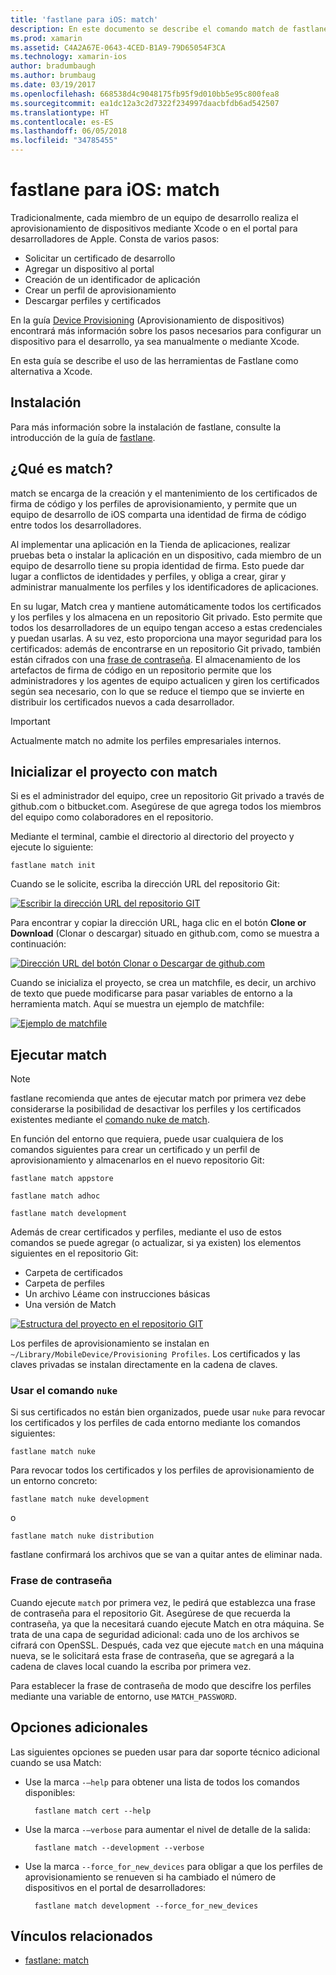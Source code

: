 ```yaml
---
title: 'fastlane para iOS: match'
description: En este documento se describe el comando match de fastlane, que se usa para la creación y el mantenimiento de certificados de firma de código y perfiles de aprovisionamiento para el desarrollo de iOS.
ms.prod: xamarin
ms.assetid: C4A2A67E-0643-4CED-B1A9-79D65054F3CA
ms.technology: xamarin-ios
author: bradumbaugh
ms.author: brumbaug
ms.date: 03/19/2017
ms.openlocfilehash: 668538d4c9048175fb95f9d010bb5e95c800fea8
ms.sourcegitcommit: ea1dc12a3c2d7322f234997daacbfdb6ad542507
ms.translationtype: HT
ms.contentlocale: es-ES
ms.lasthandoff: 06/05/2018
ms.locfileid: "34785455"
---
```

# <a name="fastlane-for-ios---match"></a>fastlane para iOS: match

Tradicionalmente, cada miembro de un equipo de desarrollo realiza el aprovisionamiento de dispositivos mediante Xcode o en el portal para desarrolladores de Apple. Consta de varios pasos:

- Solicitar un certificado de desarrollo
- Agregar un dispositivo al portal
- Creación de un identificador de aplicación
- Crear un perfil de aprovisionamiento
- Descargar perfiles y certificados

En la guía [Device Provisioning](~/ios/get-started/installation/device-provisioning/index.md) (Aprovisionamiento de dispositivos) encontrará más información sobre los pasos necesarios para configurar un dispositivo para el desarrollo, ya sea manualmente o mediante Xcode.

En esta guía se describe el uso de las herramientas de Fastlane como alternativa a Xcode.

## <a name="installation"></a>Instalación

Para más información sobre la instalación de fastlane, consulte la introducción de la guía de [fastlane](~/ios/deploy-test/provisioning/fastlane/index.md#Installation).

<a name="whatismatch" />

## <a name="what-is-match"></a>¿Qué es match?

match se encarga de la creación y el mantenimiento de los certificados de firma de código y los perfiles de aprovisionamiento, y permite que un equipo de desarrollo de iOS comparta una identidad de firma de código entre todos los desarrolladores.

Al implementar una aplicación en la Tienda de aplicaciones, realizar pruebas beta o instalar la aplicación en un dispositivo, cada miembro de un equipo de desarrollo tiene su propia identidad de firma. Esto puede dar lugar a conflictos de identidades y perfiles, y obliga a crear, girar y administrar manualmente los perfiles y los identificadores de aplicaciones.

En su lugar, Match crea y mantiene automáticamente todos los certificados y los perfiles y los almacena en un repositorio Git privado. Esto permite que todos los desarrolladores de un equipo tengan acceso a estas credenciales y puedan usarlas. A su vez, esto proporciona una mayor seguridad para los certificados: además de encontrarse en un repositorio Git privado, también están cifrados con una [frase de contraseña](#passphrase). El almacenamiento de los artefactos de firma de código en un repositorio permite que los administradores y los agentes de equipo actualicen y giren los certificados según sea necesario, con lo que se reduce el tiempo que se invierte en distribuir los certificados nuevos a cada desarrollador.

> [!IMPORTANT]
> Actualmente match no admite los perfiles empresariales internos.

<a name="initializing" />

## <a name="initializing-your-project-with-match"></a>Inicializar el proyecto con match

Si es el administrador del equipo, cree un repositorio Git privado a través de github.com o bitbucket.com. Asegúrese de que agrega todos los miembros del equipo como colaboradores en el repositorio.

Mediante el terminal, cambie el directorio al directorio del proyecto y ejecute lo siguiente:

    fastlane match init

Cuando se le solicite, escriba la dirección URL del repositorio Git:

 [![](match-images/fastlane-image7.png "Escribir la dirección URL del repositorio GIT")](match-images/fastlane-image7.png#lightbox)

Para encontrar y copiar la dirección URL, haga clic en el botón **Clone or Download** (Clonar o descargar) situado en github.com, como se muestra a continuación:

[![](match-images/fastlane-image6.png "Dirección URL del botón Clonar o Descargar de github.com")](match-images/fastlane-image6.png#lightbox)

Cuando se inicializa el proyecto, se crea un matchfile, es decir, un archivo de texto que puede modificarse para pasar variables de entorno a la herramienta match. Aquí se muestra un ejemplo de matchfile:

[![](match-images/fastlane-image8.png "Ejemplo de matchfile")](match-images/fastlane-image8.png#lightbox)

<a name="running" />

## <a name="running-match"></a>Ejecutar match

> [!NOTE]
> fastlane recomienda que antes de ejecutar match por primera vez debe considerarse la posibilidad de desactivar los perfiles y los certificados existentes mediante el [comando nuke de match](#using).

En función del entorno que requiera, puede usar cualquiera de los comandos siguientes para crear un certificado y un perfil de aprovisionamiento y almacenarlos en el nuevo repositorio Git:

    fastlane match appstore

    fastlane match adhoc

    fastlane match development

Además de crear certificados y perfiles, mediante el uso de estos comandos se puede agregar (o actualizar, si ya existen) los elementos siguientes en el repositorio Git:

- Carpeta de certificados
- Carpeta de perfiles
- Un archivo Léame con instrucciones básicas
- Una versión de Match

[![](match-images/fastlane-image9.png "Estructura del proyecto en el repositorio GIT")](match-images/fastlane-image9.png#lightbox)

Los perfiles de aprovisionamiento se instalan en `~/Library/MobileDevice/Provisioning Profiles`. Los certificados y las claves privadas se instalan directamente en la cadena de claves.

<a name="using" />

### <a name="using-the-nuke-command"></a>Usar el comando `nuke`

Si sus certificados no están bien organizados, puede usar `nuke` para revocar los certificados y los perfiles de cada entorno mediante los comandos siguientes:

    fastlane match nuke

Para revocar todos los certificados y los perfiles de aprovisionamiento de un entorno concreto:

    fastlane match nuke development

 o

    fastlane match nuke distribution

fastlane confirmará los archivos que se van a quitar antes de eliminar nada.

<a name="passphrase" />

### <a name="passphrase"></a>Frase de contraseña

Cuando ejecute `match` por primera vez, le pedirá que establezca una frase de contraseña para el repositorio Git. Asegúrese de que recuerda la contraseña, ya que la necesitará cuando ejecute Match en otra máquina. Se trata de una capa de seguridad adicional: cada uno de los archivos se cifrará con OpenSSL. Después, cada vez que ejecute `match` en una máquina nueva, se le solicitará esta frase de contraseña, que se agregará a la cadena de claves local cuando la escriba por primera vez.

Para establecer la frase de contraseña de modo que descifre los perfiles mediante una variable de entorno, use `MATCH_PASSWORD`.

<a name="options" />

## <a name="additional-options"></a>Opciones adicionales

Las siguientes opciones se pueden usar para dar soporte técnico adicional cuando se usa Match:

- Use la marca `-–help` para obtener una lista de todos los comandos disponibles:

        fastlane match cert --help

- Use la marca `-–verbose` para aumentar el nivel de detalle de la salida:

        fastlane match --development --verbose

- Use la marca `--force_for_new_devices` para obligar a que los perfiles de aprovisionamiento se renueven si ha cambiado el número de dispositivos en el portal de desarrolladores:

        fastlane match development --force_for_new_devices

## <a name="related-links"></a>Vínculos relacionados

- [fastlane: match](https://github.com/fastlane/fastlane/blob/master/match/README.md)
